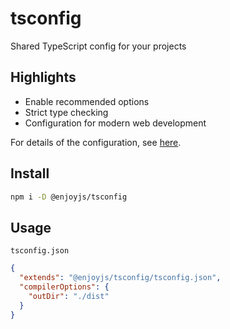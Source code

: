 # tsconfig

Shared TypeScript config for your projects

## Highlights

- Enable recommended options
- Strict type checking
- Configuration for modern web development

For details of the configuration, see [here](tsconfig.json).

## Install

```bash
npm i -D @enjoyjs/tsconfig
```

## Usage

`tsconfig.json`

```json
{
  "extends": "@enjoyjs/tsconfig/tsconfig.json",
  "compilerOptions": {
    "outDir": "./dist"
  }
}
```
